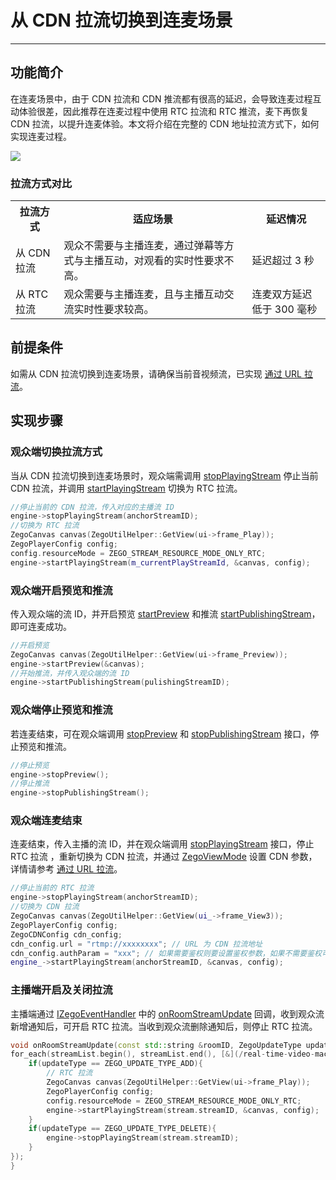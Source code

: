 # 从 CDN 拉流切换到连麦场景

- - -

## 功能简介

在连麦场景中，由于 CDN 拉流和 CDN 推流都有很高的延迟，会导致连麦过程互动体验很差，因此推荐在连麦过程中使用 RTC 拉流和 RTC 推流，麦下再恢复 CDN 拉流，以提升连麦体验。本文将介绍在完整的 CDN 地址拉流方式下，如何实现连麦过程。

<Frame width="512" height="auto" caption=""><img src="https://doc-media.zego.im/sdk-doc/Pics/Common/ZegoExpressEngine/CDN_To_Call_Scenario.png" /></Frame>

### 拉流方式对比

<table>

<tbody><tr>
<th>拉流方式</th>
<th>适应场景</th>
<th>延迟情况</th>
</tr>
<tr>
<td>从 CDN 拉流</td>
<td>观众不需要与主播连麦，通过弹幕等方式与主播互动，对观看的实时性要求不高。</td>
<td>延迟超过 3 秒</td>
</tr>
<tr>
<td>从 RTC 拉流</td>
<td>观众需要与主播连麦，且与主播互动交流实时性要求较高。</td>
<td>连麦双方延迟低于 300 毫秒</td>
</tr>
</tbody></table>


## 前提条件

如需从 CDN 拉流切换到连麦场景，请确保当前音视频流，已实现 [通过 URL 拉流](https://doc-zh.zego.im/article/11807)。

## 实现步骤

### 观众端切换拉流方式

当从 CDN 拉流切换到连麦场景时，观众端需调用 [stopPlayingStream](https://doc-zh.zego.im/article/api?doc=Express_Video_SDK_API~cpp_macos~class~IZegoExpressEngine#stop-playing-stream) 停止当前 CDN 拉流，并调用 [startPlayingStream](https://doc-zh.zego.im/article/api?doc=Express_Video_SDK_API~cpp_macos~class~IZegoExpressEngine#start-playing-stream) 切换为 RTC 拉流。

```cpp
//停止当前的 CDN 拉流，传入对应的主播流 ID
engine->stopPlayingStream(anchorStreamID);
//切换为 RTC 拉流
ZegoCanvas canvas(ZegoUtilHelper::GetView(ui->frame_Play));
ZegoPlayerConfig config;
config.resourceMode = ZEGO_STREAM_RESOURCE_MODE_ONLY_RTC;
engine->startPlayingStream(m_currentPlayStreamId, &canvas, config);
```

### 观众端开启预览和推流

传入观众端的流 ID，并开启预览 [startPreview](https://doc-zh.zego.im/article/api?doc=Express_Video_SDK_API~cpp_macos~class~IZegoExpressEngine#start-preview) 和推流 [startPublishingStream](https://doc-zh.zego.im/article/api?doc=Express_Video_SDK_API~cpp_macos~class~IZegoExpressEngine#start-publishing-stream)，即可连麦成功。


```cpp
//开启预览
ZegoCanvas canvas(ZegoUtilHelper::GetView(ui->frame_Preview));
engine->startPreview(&canvas);
//开始推流，并传入观众端的流 ID
engine->startPublishingStream(pulishingStreamID);
```

### 观众端停止预览和推流

若连麦结束，可在观众端调用 [stopPreview](https://doc-zh.zego.im/article/api?doc=Express_Video_SDK_API~cpp_macos~class~IZegoExpressEngine#stop-preview) 和 [stopPublishingStream](https://doc-zh.zego.im/article/api?doc=Express_Video_SDK_API~cpp_macos~class~IZegoExpressEngine#stop-publishing-stream) 接口，停止预览和推流。

```cpp
//停止预览
engine->stopPreview();
//停止推流
engine->stopPublishingStream();
```


### 观众端连麦结束

连麦结束，传入主播的流 ID，并在观众端调用 [stopPlayingStream](https://doc-zh.zego.im/article/api?doc=Express_Video_SDK_API~cpp_macos~class~IZegoExpressEngine#stop-playing-stream) 接口，停止 RTC 拉流 ，重新切换为 CDN 拉流，并通过 [ZegoViewMode](https://doc-zh.zego.im/article/api?doc=Express_Video_SDK_API~cpp_macos~enum~ZegoViewMode) 设置 CDN 参数，详情请参考 [通过 URL 拉流](https://doc-zh.zego.im/article/11807)。

```cpp
//停止当前的 RTC 拉流
engine->stopPlayingStream(anchorStreamID);
//切换为 CDN 拉流
ZegoCanvas canvas(ZegoUtilHelper::GetView(ui_->frame_View3));
ZegoPlayerConfig config;
ZegoCDNConfig cdn_config;
cdn_config.url = "rtmp://xxxxxxxx"; // URL 为 CDN 拉流地址
cdn_config.authParam = "xxx"; // 如果需要鉴权则要设置鉴权参数，如果不需要鉴权可以不设置（鉴权参数不能带"?"字符）
engine_->startPlayingStream(anchorStreamID, &canvas, config);
```

### 主播端开启及关闭拉流

主播端通过 [IZegoEventHandler](https://doc-zh.zego.im/article/api?doc=Express_Video_SDK_API~cpp_macos~class~IZegoEventHandler) 中的 [onRoomStreamUpdate](https://doc-zh.zego.im/article/api?doc=Express_Video_SDK_API~cpp_macos~class~IZegoEventHandler#on-room-stream-update) 回调，收到观众流新增通知后，可开启 RTC 拉流。当收到观众流删除通知后，则停止 RTC 拉流。

```cpp
void onRoomStreamUpdate(const std::string &roomID, ZegoUpdateType updateType, const std::vector<ZegoStream> &streamList, const std::string& extendData) {
for_each(streamList.begin(), streamList.end(), [&](/real-time-video-macos-cpp/best-practice/zegostream-stream){
    if(updateType == ZEGO_UPDATE_TYPE_ADD){
        // RTC 拉流
        ZegoCanvas canvas(ZegoUtilHelper::GetView(ui->frame_Play));
        ZegoPlayerConfig config;
        config.resourceMode = ZEGO_STREAM_RESOURCE_MODE_ONLY_RTC;
        engine->startPlayingStream(stream.streamID, &canvas, config);
    }
    if(updateType == ZEGO_UPDATE_TYPE_DELETE){
        engine->stopPlayingStream(stream.streamID);
    }
});
}
```

<Content />

